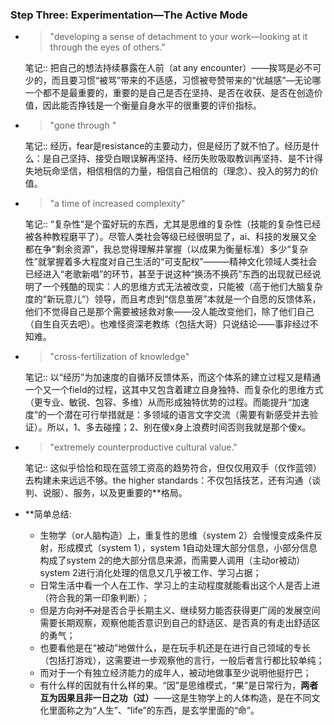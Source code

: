 ### Step Three: Experimentation—The Active Mode
- > "developing a sense of detachment to your work—looking at it through the eyes of others."
    
    笔记:: 把自己的想法持续暴露在人前（at any encounter）——挨骂是必不可少的，而且要习惯“被骂”带来的不适感，习惯被夸赞带来的“优越感”—无论哪一个都不是最重要的，重要的是自己是否在坚持、是否在收获、是否在创造价值，因此能否挣钱是一个衡量自身水平的很重要的评价指标。

- > "gone through "

    笔记:: 经历，fear是resistance的主要动力，但是经历了就不怕了。经历是什么：是自己坚持、接受白眼误解再坚持、经历失败吸取教训再坚持、是不计得失地玩命坚信，相信相信的力量，相信自己相信的（理念）、投入的努力的价值。

- > "a time of increased complexity"

    笔记:: “复杂性”是个蛮好玩的东西，尤其是思维的复杂性（技能的复杂性已经被各种教程磨平了）。尽管人类社会等级已经很明显了，ai、科技的发展又全都在争“剩余资源”，我总觉得理解并掌握（以成果为衡量标准）多少“复杂性”就掌握着多大程度对自己生活的“可支配权”———精神文化领域人类社会已经进入“老歌新唱”的环节，甚至于说这种“换汤不换药”东西的出现就已经说明了一个残酷的现实：人的思维方式无法被改变，只能被（高于他们大脑复杂度的“新玩意儿”）领导，而且考虑到“信息茧房”本就是一个自愿的反馈体系，他们不觉得自己是那个需要被拯救对象——没人能改变他们，除了他们自己（自生自灭去吧）。也难怪资深老教练（包括大哥）只说结论——事非经过不知难。

- > "cross-fertilization of knowledge"

    笔记:: 以“经历”为加速度的自循环反馈体系，而这个体系的建立过程又是精通一个又一个field的过程，这其中又包含着建立自身独特、而复杂化的思维方式（更专业、敏锐、包容、多维）从而形成独特优势的过程。而能提升“加速度”的一个潜在可行举措就是：多领域的语言文字交流（需要有新感受并去验证）。所以，1、多去碰撞；2、别在傻x身上浪费时间否则我就是那个傻x。

- > "extremely counterproductive cultural value."

    笔记:: 这似乎恰恰和现在蓝领工资高的趋势符合，但仅仅用双手（仅作蓝领）去构建未来远远不够。the higher standards：不仅包括技艺，还有沟通（谈判、说服）、服务，以及更重要的**格局。

- **简单总结: 
    - 生物学（or人脑构造）上，重复性的思维（system 2）会慢慢变成条件反射，形成模式（system 1），system 1自动处理大部分信息，小部分信息构成了system 2的绝大部分信息来源，而需要人调用（主动or被动）system 2进行消化处理的信息又几乎被工作、学习占据；
    - 日常生活中看一个人在工作、学习上的主动程度就能看出这个人是否上进（符合我的第一印象判断）；
    - 但是方向~~对不对~~是否合乎长期主义、继续努力能否获得更广阔的发展空间需要长期观察，观察他能否意识到自己的舒适区、是否真的有走出舒适区的勇气；
    - 也要看他是在“被动”地做什么，是在玩手机还是在进行自己领域的专长（包括打游戏），这需要进一步观察他的言行，一般后者言行都比较单纯；
    - 而对于一个有独立经济能力的成年人，被动地做事至少说明他挺拧巴；
    - 有什么样的因就有什么样的果。“因”是思维模式，“果”是日常行为，**两者互为因果且非一日之功（过）**——这是生物学上的人体构造，是在不同文化里面称之为“人生”、“life”的东西，是玄学里面的“命”。